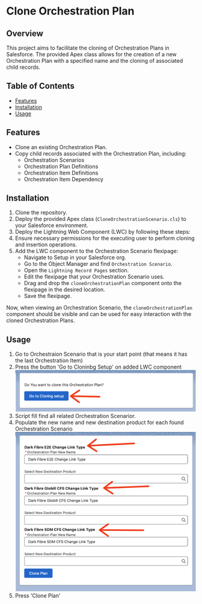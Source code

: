 # Clone Orchestration Plan

## Overview

This project aims to facilitate the cloning of Orchestration Plans in Salesforce. The provided Apex class allows for the creation of a new Orchestration Plan with a specified name and the cloning of associated child records.

## Table of Contents

- [Features](#features)
- [Installation](#installation)
- [Usage](#usage)

## Features

- Clone an existing Orchestration Plan.
- Copy child records associated with the Orchestration Plan, including:
  - Orchestration Scenarios
  - Orchestration Plan Definitions
  - Orchestration Item Definitions
  - Orchestration Item Dependency

## Installation

1. Clone the repository.
2. Deploy the provided Apex class (`CloneOrchestrationScenario.cls`) to your Salesforce environment.
3. Deploy the Lightning Web Component (LWC) by following these steps:
4. Ensure necessary permissions for the executing user to perform cloning and insertion operations.
5. Add the LWC component to the Orchestration Scenario flexipage:
   - Navigate to Setup in your Salesforce org.
   - Go to the Object Manager and find `Orchestration Scenario`.
   - Open the `Lightning Record Pages` section.
   - Edit the flexipage that your Orchestration Scenario uses.
   - Drag and drop the `cloneOrchestrationPlan` component onto the flexipage in the desired location.
   - Save the flexipage.

Now, when viewing an Orchestration Scenario, the `cloneOrchestrationPlan` component should be visible and can be used for easy interaction with the cloned Orchestration Plans.


## Usage

1. Go to Orchestraion Scenario that is your start point (that means it has the last Orchestration Item)
2. Press the button 'Go to Cloninbg Setup' on added LWC component
![Step 1](img/Step1.png)
3. Script fill find all related Orchestration Scenarior.
4. Populate the new name and new destination product for each found Orchestration Scenario
![Step 2](img/Step2.png)
5. Press 'Clone Plan'

